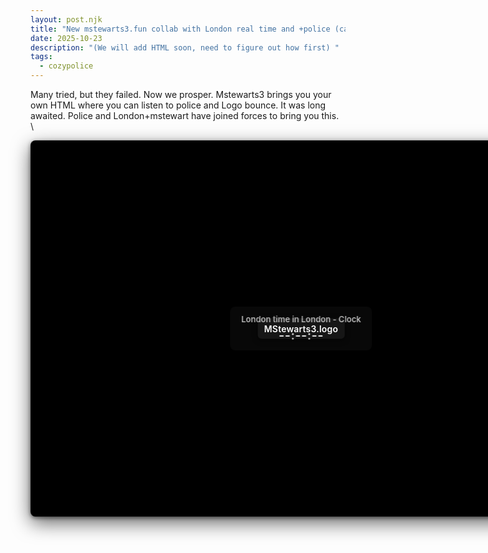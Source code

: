 ```yaml
---
layout: post.njk
title: "New mstewarts3.fun collab with London real time and +police (call option) "
date: 2025-10-23
description: "(We will add HTML soon, need to figure out how first) "
tags:
  - cozypolice
---
```

M﻿any tried, but they failed. Now we prosper. Mstewarts3 brings you your own HTML where you can  listen to police and Logo bounce. It was long awaited. Police and London+mstewart have joined forces to bring you this.\
\
<!-- The main stage for the animation -->

<div class="stage" id="stage">
    <div class="clock" id="clock">
        <div class="label">London time in London - Clock</div>
        <div class="time" id="clockTime">--:--:--</div>
    </div>
    <div id="icon">MStewarts3.logo</div>
</div>

<!-- All the CSS styles needed for this animation -->

<style>
    /* The window / stage with black backdrop */
    .stage {
        width: min(90vw, 900px);
        height: min(70vh, 600px);
        background: #000;
        border-radius:8px;
        box-shadow: 0 10px 30px rgba(0,0,0,0.6), 0 2px 6px rgba(0,0,0,0.5);
        position:relative;
        overflow:hidden;
        border:1px solid rgba(255,255,255,0.04);
    }

    /* Centered clock */
    .clock {
        position: absolute;
        left: 50%;
        top: 50%;
        transform: translate(-50%,-50%);
        text-align: center;
        color: #ddd;
        background: rgba(255,255,255,0.03);
        padding: 12px 18px;
        border-radius: 8px;
        font-weight:600;
        pointer-events: none;
        user-select: none;
        box-shadow: 0 2px 10px rgba(0,0,0,0.6);
        backdrop-filter: blur(4px);
    }
    .clock .label {
        font-size: 13px;
        opacity: 0.85;
        margin-bottom: 6px;
    }
    .clock .time {
        font-size: 20px;
        letter-spacing: 0.4px;
    }

    /* Small icon */
    #icon {
        position:absolute;
        left:50%;
        top:50%;
        transform:translate(-50%,-50%);
        padding:8px 10px;
        background: rgba(255,255,255,0.06);
        color: #fff; /* initial white text */
        font-weight:600;
        font-size:14px;
        letter-spacing:0.2px;
        border-radius:6px;
        pointer-events:none;
        user-select:none;
        white-space:nowrap;
        box-shadow: 0 2px 8px rgba(0,0,0,0.6);
        transition: color 120ms linear;
        z-index: 5;
    }

    /* Police Flash styles */
    .police-flash {
        position:absolute;
        left:50%;
        bottom:60px;
        transform:translateX(-50%);
        font-weight:700;
        font-size:14px;
        padding:6px 10px;
        border-radius:6px;
        pointer-events:none;
        user-select:none;
        z-index:21;
        display:inline-flex;
        align-items:center;
        gap:8px;
        background: rgba(0,0,0,0.18);
        backdrop-filter: blur(2px);
        animation: policeFlash 0.8s infinite alternate;
    }
    .police-flash::before {
        content: "➤" !important;
        margin-right: 10px !important;
        transform: translateY(6px) rotate(10deg) !important;
    }
    .police-flash::after {
        content: "◂" !important;
        margin-left: 10px !important;
        transform: translateY(6px) rotate(-10deg) !important;
    }
    @keyframes policeFlash {
        from { color: red; }
        to   { color: blue; }
    }
</style>

<!-- All the JavaScript scripts needed for this animation -->

<script>
    // Clock showing GMT+2
    (function(){
        const timeEl = document.getElementById('clockTime');
        function pad(n){ return n.toString().padStart(2,'0'); }
        function updateClock(){
            const now = new Date();
            const utc = new Date(now.getTime() + now.getTimezoneOffset()*60000);
            const target = new Date(utc.getTime() + 2*60*60*1000);
            const hh = pad(target.getHours());
            const mm = pad(target.getMinutes());
            const ss = pad(target.getSeconds());
            timeEl.textContent = `${hh}:${mm}:${ss}`;
        }
        updateClock();
        setInterval(updateClock, 250);
    })();

    // Moving bouncing icon
    (function(){
        const stage = document.getElementById('stage');
        const icon = document.getElementById('icon');
        if (!stage || !icon) return; // Prevent errors if elements don't exist

        const SPEED = 220;
        function sizes() { return { stageW: stage.clientWidth, stageH: stage.clientHeight, iconW: icon.offsetWidth, iconH: icon.offsetHeight }; }

        const s = sizes();
        let x = (s.stageW - s.iconW) / 2;
        let y = (s.stageH - s.iconH) / 2;
        let angle = (Math.random() * 2 * Math.PI);
        if (Math.abs(Math.cos(angle)) < 0.15) angle += 0.2;
        if (Math.abs(Math.sin(angle)) < 0.15) angle += 0.2;
        let vx = Math.cos(angle) * SPEED;
        let vy = Math.sin(angle) * SPEED;

        function renderPos() {
            icon.style.left = x + 'px';
            icon.style.top = y + 'px';
            icon.style.transform = '';
        }
        renderPos();

        function randomColor() {
            const hue = Math.floor(Math.random()*360);
            const sat = 70 + Math.floor(Math.random()*30);
            const light = 50 + Math.floor(Math.random()*10);
            return `hsl(${hue} ${sat}% ${light}%)`;
        }

        const AudioCtx = window.AudioContext || window.webkitAudioContext;
        const audioCtx = AudioCtx ? new AudioCtx() : null;
        function playBeep(freq = 880, dur = 0.12) {
            if (!audioCtx) return;
            if (audioCtx.state === 'suspended') { audioCtx.resume().catch(()=>{}); }
            const now = audioCtx.currentTime;
            const osc = audioCtx.createOscillator();
            const gain = audioCtx.createGain();
            osc.type = 'sine';
            osc.frequency.value = freq;
            gain.gain.setValueAtTime(0.0001, now);
            gain.gain.exponentialRampToValueAtTime(0.12, now + 0.01);
            gain.gain.exponentialRampToValueAtTime(0.0001, now + dur);
            osc.connect(gain);
            gain.connect(audioCtx.destination);
            osc.start(now);
            osc.stop(now + dur + 0.02);
        }

        let lastTime = performance.now();
        function step(now) {
            const dt = Math.min(0.05, (now - lastTime) / 1000);
            lastTime = now;
            const dims = sizes();
            x += vx * dt;
            y += vy * dt;
            let bounced = false;
            if (x <= 0) { x = 0; vx = -vx; bounced = true; }
            if (x + dims.iconW >= dims.stageW) { x = dims.stageW - dims.iconW; vx = -vx; bounced = true; }
            if (y <= 0) { y = 0; vy = -vy; bounced = true; }
            if (y + dims.iconH >= dims.stageH) { y = dims.stageH - dims.iconH; vy = -vy; bounced = true; }

            if (bounced) {
                const col = randomColor();
                icon.style.color = col;
                const hueMatch = col.match(/^hsl\((\d+)/);
                const hue = hueMatch ? Number(hueMatch[1]) : 0;
                const freq = 600 + (hue / 360) * 500;
                playBeep(freq, 0.12);
            }
            renderPos();
            requestAnimationFrame(step);
        }

        window.addEventListener('resize', () => {
            const d = sizes();
            x = Math.max(0, Math.min(x, d.stageW - d.iconW));
            y = Math.max(0, Math.min(y, d.stageH - d.iconH));
            renderPos();
        });
        requestAnimationFrame(step);
    })();

    // Police Button and Siren
    (function(){
        const stage = document.getElementById('stage') || document.body;
        
        const flash = document.createElement('div');
        flash.className = 'police-flash';
        flash.textContent = '!! CLICK FOR POLICE NOW !!';
        stage.appendChild(flash);
        
        const btn = document.createElement('button');
        btn.id = 'policeBtn';
        btn.textContent = 'police';
        Object.assign(btn.style, {
            position: 'absolute', left: '50%', bottom: '12px', transform: 'translateX(-50%)', padding: '8px 14px',
            borderRadius: '6px', border: 'none', cursor: 'pointer', background: '#0b69ff', color: '#fff',
            fontWeight: '600', zIndex: '20', boxShadow: '0 2px 10px rgba(0,0,0,0.6)'
        });
        stage.appendChild(btn);

        let timer = null;
        let state = false;
        btn.addEventListener('click', () => {
            if (timer) {
                clearInterval(timer);
                timer = null;
                btn.style.background = '#0b69ff';
                return;
            }
            timer = setInterval(() => {
                state = !state;
                btn.style.background = state ? '#ff1e1e' : '#0b69ff';
            }, 50);
        });

        const AudioCtx = window.AudioContext || window.webkitAudioContext;
        const audioCtx = AudioCtx ? new AudioCtx() : null;
        let sirenNodes = null, sirenInterval = null, sirenOn = false;

        function startSiren() {
            if (!audioCtx || sirenOn) return;
            if (audioCtx.state === 'suspended') audioCtx.resume().catch(()=>{});
            const gain = audioCtx.createGain();
            gain.gain.setValueAtTime(0.0001, audioCtx.currentTime);
            gain.gain.linearRampToValueAtTime(0.18, audioCtx.currentTime + 0.02);
            const osc1 = audioCtx.createOscillator();
            const osc2 = audioCtx.createOscillator();
            osc1.type = 'sawtooth'; osc2.type = 'sawtooth';
            osc1.frequency.value = 800; osc2.frequency.value = 1200;
            osc2.detune.value = -20;
            const merger = audioCtx.createGain();
            osc1.connect(merger); osc2.connect(merger);
            merger.connect(gain); gain.connect(audioCtx.destination);
            osc1.start(); osc2.start();
            let up = true;
            sirenInterval = setInterval(() => {
                const now = audioCtx.currentTime;
                osc1.frequency.cancelScheduledValues(now);
                osc2.frequency.cancelScheduledValues(now);
                if (up) {
                    osc1.frequency.linearRampToValueAtTime(1200, now + 0.5);
                    osc2.frequency.linearRampToValueAtTime(1600, now + 0.5);
                } else {
                    osc1.frequency.linearRampToValueAtTime(800, now + 0.5);
                    osc2.frequency.linearRampToValueAtTime(1200, now + 0.5);
                }
                up = !up;
            }, 500);
            sirenNodes = { osc1, osc2, gain, merger };
            sirenOn = true;
        }

        function stopSiren() {
            if (!audioCtx || !sirenOn) return;
            clearInterval(sirenInterval);
            sirenInterval = null;
            const { osc1, osc2, gain } = sirenNodes;
            const now = audioCtx.currentTime;
            gain.gain.cancelScheduledValues(now);
            gain.gain.setValueAtTime(gain.gain.value, now);
            gain.gain.exponentialRampToValueAtTime(0.0001, now + 0.06);
            setTimeout(() => {
                try { osc1.stop(); osc2.stop(); osc1.disconnect(); osc2.disconnect(); gain.disconnect(); } catch (e) {}
            }, 120);
            sirenNodes = null;
            sirenOn = false;
        }

        document.addEventListener('click', (e) => {
            if (e.target && e.target.id === 'policeBtn') {
                if (sirenOn) stopSiren(); else startSiren();
            }
        });
    })();
</script>